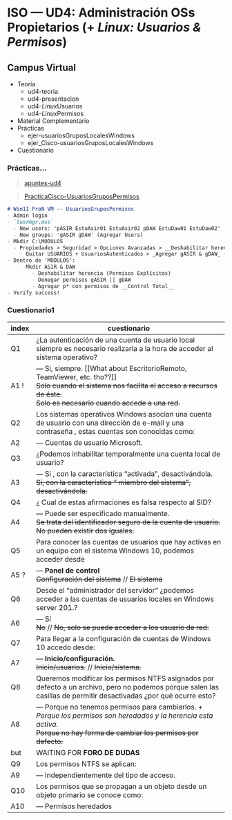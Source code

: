 # ISO — UD4: Administración OSs Propietarios (+ *Linux: Usuarios & Permisos*)

## Campus Virtual

- Teoría
  - ud4-teoria
  - ud4-presentacion
  - ud4-*Linux*Usuarios
  - ud4-*Linux*Permisos
- Material Complementario <!--accesoAdminRemotaWindows && Redes & lotta BS-->
- Prácticas
  - ejer-usuariosGruposLocalesWindows
  - ejer_Cisco-usuariosGruposLocalesWindows
- Cuestionario

### Prácticas...

> [apuntes-ud4](/ISO/UD4-AdmonOSsPropietarios/apuntes-ud4.md)

> [PracticaCisco-UsuariosGruposPermisos](/ISO/UD4-AdmonOSsPropietarios/EXC-Cisco-WinUsersGroups.pdf)


```markdown
# Win11 ProN VM -- UsuariosGruposPermisos
- Admin login
- `lusrmgr.msc`
  - New users: 'pASIR EstuAsir01 EstuAsir02 pDAW EstuDaw01 EstuDaw02'
  - New groups: 'gASIR gDAW' (Agregar Users)
- Mkdir C:\MODULOS
  - Propiedades > Seguridad > Opciones Avanzadas > __Deshabilitar herencia__ > Quitar todos los permisos
    - Quitar USUARIOS + UsuariosAutenticados > _Agregar gASIR & gDAW_ <!-- + SYSTEM + Administradores -->
- Dentro de 'MODULOS':
    - Mkdir ASIR & DAW
        - Deshabilitar herencia (Permisos Explícitos)
        - Denegar permisos gASIR || gDAW
        - Agregar p* con permisos de __Control Total__
- Verify success!
```



### Cuestionario1

| index | cuestionario |
| ---   | --- |
| Q1    | ¿La autenticación de una cuenta de usuario local siempre es necesario realizarla a la hora de acceder al sistema operativo?
| A1 !  | — Si, siempre. [[What about EscritorioRemoto, TeamViewer, etc. tho??]] <br> ~~Solo cuando el sistema nos facilita el acceso a recursos de éste.~~ <br> ~~Solo es necesario cuando accede a una red.~~ 
| Q2    | Los sistemas operativos Windows asocian una cuenta de usuario con una dirección de e-mail y una contraseña , estas cuentas son conocidas como:
| A2    | — Cuentas de usuario Microsoft.
| Q3    | ¿Podemos inhabilitar temporalmente una cuenta local de usuario?
| A3    | — Si , con la característica “activada”, desactivándola. <br> ~~Si, con la característica “ miembro del sistema”, desactivándola.~~
| Q4    | ¿ Cual de estas afirmaciones es falsa respecto al SID?
| A4    | — Puede ser especificado manualmente. <br> ~~Se trata del identificador seguro de la cuenta de usuario.~~ <br> ~~No pueden existir dos iguales.~~
| Q5    | Para conocer las cuentas de usuarios que hay activas en un equipo con el sistema Windows 10, podemos acceder desde
| A5 ?  | — **Panel de control** <br> ~~Configuración del sistema~~ // ~~El sistema~~ <!--ELSE-->
| Q6    | Desde el “administrador del servidor” ¿podemos acceder a las cuentas de usuarios locales en Windows server 201.?
| A6    | — Sí <br> ~~No~~ // ~~No, solo se puede acceder a los usuario de red.~~
| Q7    | Para llegar a la configuración de cuentas de Windows 10 accedo desde:
| A7    | — **Inicio/configuración.** <br> ~~Inicio/usuarios.~~ // ~~Inicio/sistema.~~
| Q8    | Queremos modificar los permisos NTFS asignados por defecto a un archivo,  pero no podemos porque salen las casillas de permitir desactivadas ¿por qué ocurre esto?
| A8    | — Porque no tenemos permisos para cambiarlos. + *Porque los permisos son heredados y la herencia esta activa.* <br> ~~Porque no hay forma de cambiar los permisos por defecto.~~
| but   | WAITING FOR **FORO DE DUDAS**
| Q9    | Los permisos NTFS se aplican:
| A9    | — Independientemente del tipo de acceso. <!--Local VS Remoto-->
| Q10   | Los permisos que se propagan a un objeto desde un objeto primario se conoce como:
| A10   | — Permisos heredados
